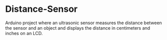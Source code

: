 # Distance-Sensor
Arduino project where an ultrasonic sensor measures the distance between the sensor and an object and displays the distance in centimeters and inches on an LCD. 
